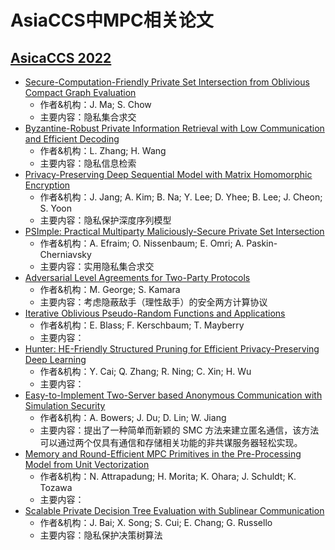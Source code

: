 # AsiaCCS中MPC相关论文

## [AsicaCCS 2022](https://www.ndss-symposium.org/ndss2022/accepted-papers/)
+ [Secure-Computation-Friendly Private Set Intersection from Oblivious Compact Graph Evaluation](https://dl.acm.org/doi/10.1145/3488932.3501278)
  + 作者&机构：J. Ma; S. Chow
  + 主要内容：隐私集合求交
+ [Byzantine-Robust Private Information Retrieval with Low Communication and Efficient Decoding](https://dl.acm.org/doi/10.1145/3488932.3497773)
  + 作者&机构：L. Zhang; H. Wang
  + 主要内容：隐私信息检索
+ [Privacy-Preserving Deep Sequential Model with Matrix Homomorphic Encryption](https://dl.acm.org/doi/10.1145/3488932.3523253)
  + 作者&机构：J. Jang; A. Kim; B. Na; Y. Lee; D. Yhee; B. Lee; J. Cheon; S. Yoon
  + 主要内容：隐私保护深度序列模型
+ [PSImple: Practical Multiparty Maliciously-Secure Private Set Intersection](https://dl.acm.org/doi/10.1145/3488932.3523254)
  + 作者&机构：A. Efraim; O. Nissenbaum; E. Omri; A. Paskin-Cherniavsky
  + 主要内容：实用隐私集合求交
+ [Adversarial Level Agreements for Two-Party Protocols](https://dl.acm.org/doi/10.1145/3488932.3517385)
  + 作者&机构：M. George; S. Kamara
  + 主要内容：考虑隐蔽敌手（理性敌手）的安全两方计算协议
+ [Iterative Oblivious Pseudo-Random Functions and Applications](https://dl.acm.org/doi/10.1145/3488932.3517403)
  + 作者&机构：E. Blass; F. Kerschbaum; T. Mayberry
  + 主要内容：
+ [Hunter: HE-Friendly Structured Pruning for Efficient Privacy-Preserving Deep Learning]()
  + 作者&机构：Y. Cai; Q. Zhang; R. Ning; C. Xin; H. Wu
  + 主要内容：
+ [Easy-to-Implement Two-Server based Anonymous Communication with Simulation Security](https://dl.acm.org/doi/10.1145/3488932.3523264)
  + 作者&机构：A. Bowers; J. Du; D. Lin; W. Jiang
  + 主要内容：提出了一种简单而新颖的 SMC 方法来建立匿名通信，该方法可以通过两个仅具有通信和存储相关功能的非共谋服务器轻松实现。
+ [Memory and Round-Efficient MPC Primitives in the Pre-Processing Model from Unit Vectorization](https://dl.acm.org/doi/abs/10.1145/3488932.3517407)
  + 作者&机构：N. Attrapadung; H. Morita; K. Ohara; J. Schuldt; K. Tozawa
  + 主要内容：
+ [Scalable Private Decision Tree Evaluation with Sublinear Communication](https://arxiv.org/pdf/2205.01284)
  + 作者&机构：J. Bai; X. Song; S. Cui; E. Chang; G. Russello
  + 主要内容：隐私保护决策树算法
